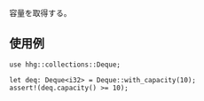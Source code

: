 容量を取得する。

## 使用例

```
use hhg::collections::Deque;

let deq: Deque<i32> = Deque::with_capacity(10);
assert!(deq.capacity() >= 10);
```
